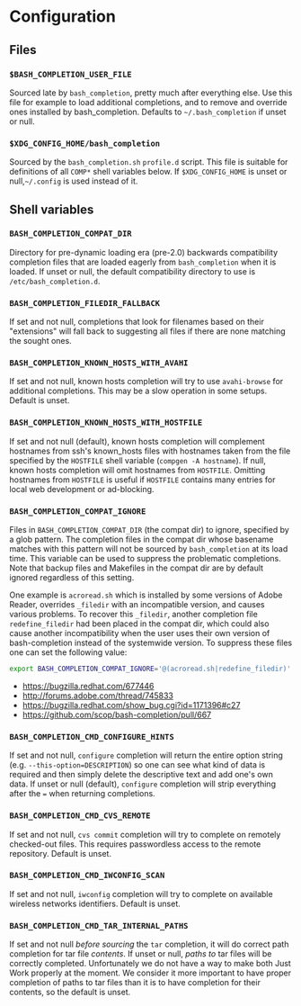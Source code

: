 # Configuration

## Files

### `$BASH_COMPLETION_USER_FILE`

Sourced late by `bash_completion`, pretty much after everything else.
Use this file for example to load additional completions, and to remove
and override ones installed by bash_completion. Defaults to
`~/.bash_completion` if unset or null.

### `$XDG_CONFIG_HOME/bash_completion`

Sourced by the `bash_completion.sh` `profile.d` script. This file is
suitable for definitions of all `COMP*` shell variables below.
If `$XDG_CONFIG_HOME` is unset or null,`~/.config` is
used instead of it.

## Shell variables

### `BASH_COMPLETION_COMPAT_DIR`

Directory for pre-dynamic loading era (pre-2.0) backwards compatibility
completion files that are loaded eagerly from `bash_completion` when it is
loaded. If unset or null, the default compatibility directory to use is
`/etc/bash_completion.d`.

### `BASH_COMPLETION_FILEDIR_FALLBACK`

If set and not null, completions that look for filenames based on their
"extensions" will fall back to suggesting all files if there are none
matching the sought ones.

### `BASH_COMPLETION_KNOWN_HOSTS_WITH_AVAHI`

If set and not null, known hosts completion will try to use `avahi-browse`
for additional completions. This may be a slow operation in some setups.
Default is unset.

### `BASH_COMPLETION_KNOWN_HOSTS_WITH_HOSTFILE`

If set and not null (default), known hosts completion will complement
hostnames from ssh's known_hosts files with hostnames taken from the file
specified by the `HOSTFILE` shell variable (`compgen -A hostname`). If null,
known hosts completion will omit hostnames from `HOSTFILE`. Omitting
hostnames from `HOSTFILE` is useful if `HOSTFILE` contains many entries for
local web development or ad-blocking.

### `BASH_COMPLETION_COMPAT_IGNORE`

Files in `BASH_COMPLETION_COMPAT_DIR` (the compat dir) to ignore, specified by
a glob pattern.  The completion files in the compat dir whose basename matches
with this pattern will not be sourced by `bash_completion` at its load time.
This variable can be used to suppress the problematic completions.  Note that
backup files and Makefiles in the compat dir are by default ignored regardless
of this setting.

One example is `acroread.sh` which is installed by some versions of Adobe
Reader, overrides `_filedir` with an incompatible version, and causes
various problems.  To recover this `_filedir`, another completion file
`redefine_filedir` had been placed in the compat dir, which could also
cause another incompatibility when the user uses their own version of
bash-completion instead of the systemwide version.  To suppress these files
one can set the following value:

```bash
export BASH_COMPLETION_COMPAT_IGNORE='@(acroread.sh|redefine_filedir)'
```

- <https://bugzilla.redhat.com/677446>
- <http://forums.adobe.com/thread/745833>
- <https://bugzilla.redhat.com/show_bug.cgi?id=1171396#c27>
- <https://github.com/scop/bash-completion/pull/667>

### `BASH_COMPLETION_CMD_CONFIGURE_HINTS`

If set and not null, `configure` completion will return the entire option
string (e.g. `--this-option=DESCRIPTION`) so one can see what kind of data
is required and then simply delete the descriptive text and add one's own
data. If unset or null (default), `configure` completion will strip
everything after the `=` when returning completions.

### `BASH_COMPLETION_CMD_CVS_REMOTE`

If set and not null, `cvs commit` completion will try to complete on
remotely checked-out files. This requires passwordless access to the
remote repository. Default is unset.

### `BASH_COMPLETION_CMD_IWCONFIG_SCAN`

If set and not null, `iwconfig` completion will try to complete on
available wireless networks identifiers. Default is unset.

### `BASH_COMPLETION_CMD_TAR_INTERNAL_PATHS`

If set and not null _before sourcing_ the `tar` completion, it will do
correct path completion for tar file _contents_. If unset or null,
_paths to_ tar files will be correctly completed. Unfortunately we do not
have a way to make both Just Work properly at the moment. We consider it
more important to have proper completion of paths to tar files than it is
to have completion for their contents, so the default is unset.

